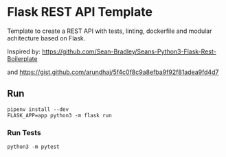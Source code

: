 # Flask REST API Template

Template to create a REST API with tests, linting, dockerfile and modular achitecture based on Flask.

Inspired by: https://github.com/Sean-Bradley/Seans-Python3-Flask-Rest-Boilerplate

and https://gist.github.com/arundhaj/5f4c0f8c9a8efba9f92f81adea9fd4d7

## Run
```
pipenv install --dev
FLASK_APP=app python3 -m flask run
```

### Run Tests
```
python3 -m pytest
```